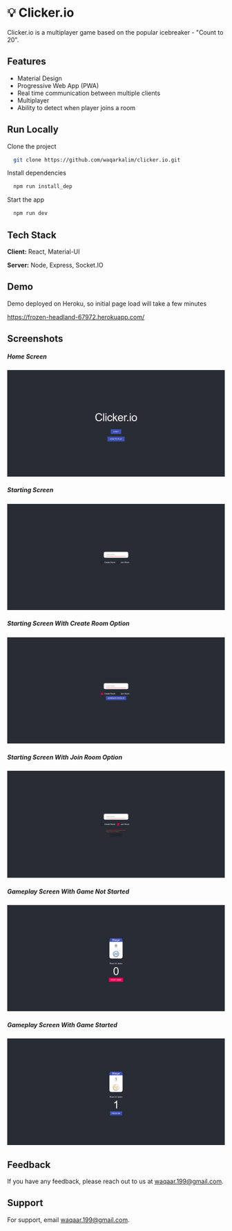 
# 💡 Clicker.io

Clicker.io is a multiplayer game based on the popular icebreaker - "Count to 20".


## Features

- Material Design
- Progressive Web App (PWA)
- Real time communication between multiple clients
- Multiplayer
- Ability to detect when player joins a room

## Run Locally

Clone the project

```bash
  git clone https://github.com/waqarkalim/clicker.io.git
```

Install dependencies

```bash
  npm run install_dep
```

Start the app

```bash
  npm run dev
```

  
## Tech Stack

**Client:** React, Material-UI

**Server:** Node, Express, Socket.IO

  
## Demo

Demo deployed on Heroku, so initial page load will take a few minutes

  https://frozen-headland-67972.herokuapp.com/
## Screenshots

##### Home Screen
![App Screenshot](https://github.com/waqarkalim/clicker.io/blob/master/img/Home.png "Home Screen")  
##### Starting Screen
![App Screenshot](https://github.com/waqarkalim/clicker.io/blob/master/img/Start.png "Starting Screen")  
##### Starting Screen With Create Room Option
![App Screenshot](https://github.com/waqarkalim/clicker.io/blob/master/img/Start-create.png "Starting Screen With Create Room Option")  
##### Starting Screen With Join Room Option
![App Screenshot](https://github.com/waqarkalim/clicker.io/blob/master/img/Start-join.png "Starting Screen With Join Room Option")  
##### Gameplay Screen With Game Not Started
![App Screenshot](https://github.com/waqarkalim/clicker.io/blob/master/img/Gameplay-not-started.png "Gameplay Screen With Game Not Started")  
##### Gameplay Screen With Game Started
![App Screenshot](https://github.com/waqarkalim/clicker.io/blob/master/img/Gameplay-started.png "Gameplay Screen With Game Started")    


## Feedback

If you have any feedback, please reach out to us at waqaar.199@gmail.com.

  
## Support

For support, email waqaar.199@gmail.com.

  
